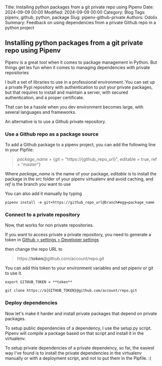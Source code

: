 Title: Installing python packages from a git private repo using Pipenv
Date: 2024-09-09 00:00
Modified: 2024-09-09 00:00
Category: Blog
Tags: pipenv, github, python, package
Slug: pipenv-github-private
Authors: Odolix
Summary: Feedback on using dependencies from a private Github repo in a python project

## Installing python packages from a git private repo using Pipenv

Pipenv is a great tool when it comes to package management in Python. But things get les fun when it comes to managing dependencies with private repositories

I built a set of libraries to use in a professional environment. 
You can set up a private Pypi repository with authentication to put your private packages, but that requires to install and maintain a server, with secured authentication, and a proper certificate. 

That can be a hassle when you dev environment becomes large, with several languages and frameworks. 

An alternative is to use a Github private repository. 

### Use a Github repo as a package source


To add a Github package to a pipenv project, you can add the following line in your Pipfile:

> _package_name_ = {git = "https://{github_repo_url}", editable = true, ref = "master"}

Where _package_name_ is the name of your package, _editable_ is to install the package in the _src_ folder of your pipenv virtualenv and avoid caching, and _ref_ is the branch you want to use

You can also add it manually by typing 

``` pipenv install -e git+https://github_repo_url@branch#egg=package_name ```

### Connect to a private repository

Now, that works for non private repositories. 

If you want to access private a private repository, you need to generate a token in  [Github > settings > Developer settings](https://github.com/settings/tokens)

then change the repo URL to 
> https://**token**@github.com/account/repo.git

You can add this token to your environment variables and set pipenv or git to use it.

``` export GITHUB_TOKEN = **token** ```

``` git clone https://${GITHUB_TOKEN}@github.com/account/repo.git ```

### Deploy dependencies

Now let's make it harder and install private packages that depend on private packages.

To setup public dependencies of a dependency, I use the setup.py script. Pipenv will compile a package based on that script and install it in the virtualenv. 

To setup private dependencies of a private dependency, so far, the easiest way I've found is to install the private dependencies in the virtualenv manually or with a deployment script, and not to put them in the Pipfile. :( 



